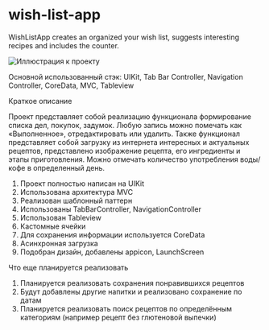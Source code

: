 # wish-list-app
WishListApp creates an organized your wish list, suggests interesting recipes and includes the counter.

![Иллюстрация к проекту](https://ibb.co/B2xwJGm)


Основной использованный стэк: UIKit, Tab Bar Controller, Navigation Controller, CoreData, MVC, Tableview

Краткое описание

Проект представляет собой реализацию функционала формирование списка дел, покупок, задумок. Любую запись  можно помечать как «Выполненное», отредактировать или удалить. Также функционал представляет собой загрузку из интернета интересных и актуальных рецептов, представлено изображение рецепта, его ингредиенты и этапы приготовления. Можно отмечать количество употребления воды/кофе в определенный день.

1) Проект полностью написан на UIKit
2) Использована архитектура MVC
3) Реализован шаблонный паттерн
4) Использованы TabBarController, NavigationController
5) Использован Tableview
6) Кастомные ячейки
7) Для сохранения информации используется СoreData
8) Асинхронная загрузка
9) Подобран дизайн, добавлены appicon, LaunchScreen

Что еще планируется реализовать

 1) Планируется реализовать сохранения понравившихся рецептов 
 2) Будут добавлены другие напитки и реализовано сохранение по датам
 3) Планируется реализовать поиск рецептов по определённым категориям (например рецепт без глютеновой выпечки) 
 
 



